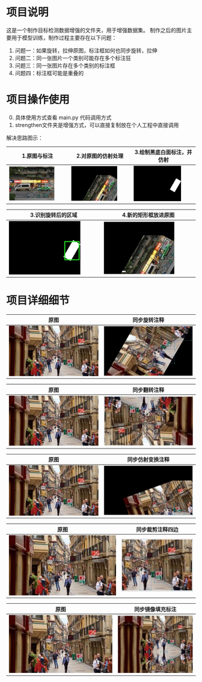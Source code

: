 # 项目说明
这是一个制作目标检测数据增强的文件夹，用于增强数据集。
制作之后的图片主要用于模型训练，制作过程主要存在以下问题：

1. 问题一：如果旋转，拉伸原图，标注框如何也同步旋转，拉伸
2. 问题二：同一张图片一个类别可能存在多个标注狂
3. 问题三：同一张图片存在多个类别的标注框
4. 问题四：标注框可能是重叠的


# 项目操作使用

0. 具体使用方式查看 main.py 代码调用方式
1. strengthen文件夹是增强方式，可以直接复制放在个人工程中直接调用

解决思路图示：

|1.原图与标注|2.对原图的仿射处理|3.绘制黑底白面标注，并仿射|
|---------|---------|---------|
|<left><img src = "./example_out/images_step0.jpg" width = 80%><left> |<left><img src = "./example_out/images_step1.jpg"  width = 80%><left>|<left><img src = "./example_out/images_step2.jpg"  width = 80%><left>|

|3.识别旋转后的区域|4.新的矩形框放进原图|
|---------|---------|
|<left><img src = "./example_out/images_step3.jpg"  width = 80%><left> |<left><img src = "./example_out/images_step4.jpg"  width = 80%><left>|


# 项目详细细节

|原图|同步旋转注释|
|---------|---------|
|<left><img src = "./example_out/images2.jpg" ><left> |<left><img src = "./example_out/rotate.jpg"><left>|

|原图|同步翻转注释|
|---------|---------|
|<left><img src = "./example_out/images2.jpg"><left> |<left><img src = "./example_out/turnover.jpg"><left>|

|原图|同步仿射变换注释|
|---------|---------|
|<left><img src = "./example_out/images2.jpg"><left> |<left><img src = "./example_out/warpaffine.jpg"><left>|

|原图|同步裁剪注释四边|
|---------|---------|
|<left><img src = "./example_out/images2.jpg"><left> |<left><img src = "./example_out/cut.jpg"><left>|

|原图|同步镜像填充标注|
|---------|---------|
|<left><img src = "./example_out/images2.jpg"><left> |<left><img src = "./example_out/padding.jpg"><left>|